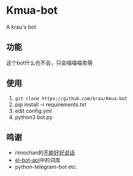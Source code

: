 # Kmua-bot
A krau's bot

## 功能
这个bot什么也不会，只会喵喵喵卖萌

## 使用
1. `git clone https://github.com/krau/Kmua-bot`
2. pip install -r requirements.txt
3. edit config.yml
4. python3 bot.py

## 鸣谢
- rimochan的[不能好好说话](https://github.com/RimoChan/bnhhsh)
- [el-bot-api](https://github.com/ElpsyCN/el-bot-api)中的词库
- python-telegram-bot
etc.
